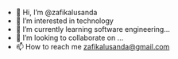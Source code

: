 - 👋 Hi, I’m @zafikalusanda
- 👀 I’m interested in technology
- 🌱 I’m currently learning software engineering...
- 💞️ I’m looking to collaborate on ...
- 📫 How to reach me zafikalusanda@gmail.com

<!---
zafikalusanda/zafikalusanda is a ✨ special ✨ repository because its `README.md` (this file) appears on your GitHub profile.
You can click the Preview link to take a look at your changes.
--->
